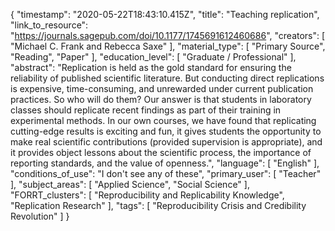 {
    "timestamp": "2020-05-22T18:43:10.415Z",
    "title": "Teaching replication",
    "link_to_resource": "https://journals.sagepub.com/doi/10.1177/1745691612460686",
    "creators": [
        "Michael C. Frank and Rebecca Saxe"
    ],
    "material_type": [
        "Primary Source",
        "Reading",
        "Paper"
    ],
    "education_level": [
        "Graduate / Professional"
    ],
    "abstract": "Replication is held as the gold standard for ensuring the reliability of published scientific literature. But conducting direct replications is expensive, time-consuming, and unrewarded under current publication practices. So who will do them? Our answer is that students in laboratory classes should replicate recent findings as part of their training in experimental methods. In our own courses, we have found that replicating cutting-edge results is exciting and fun, it gives students the opportunity to make real scientific contributions (provided supervision is appropriate), and it provides object lessons about the scientific process, the importance of reporting standards, and the value of openness.",
    "language": [
        "English"
    ],
    "conditions_of_use": "I don't see any of these",
    "primary_user": [
        "Teacher"
    ],
    "subject_areas": [
        "Applied Science",
        "Social Science"
    ],
    "FORRT_clusters": [
        "Reproducibility and Replicability Knowledge",
        "Replication Research"
    ],
    "tags": [
        "Reproducibility Crisis and Credibility Revolution"
    ]
}